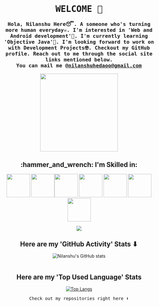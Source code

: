 <center>

<h1 align ="center"><samp> WELCOME 🍕</samp> </h1>

<h3 align="center"><samp> Hola, Nilanshu Here😴. A someone who's turning more human everyday☠. I'm interested in 'Web and Android development'🤩. I'm currently learning 'Objective Java'🥶. I'm looking forward to work on with Development Projects🤓. Checkout my GitHub profile. Reach out to me through the social site links mentioned below.<br> You can mail me @<a href ="nilanshuhedaoo@gmail.com">nilanshuhedaoo@gmail.com</a></samp></h3>

<p align="center">
  <img width="250" src="https://media.baamboozle.com/uploads/images/291521/1615349787_103540_gif-url.gif">
</p>

<h2 align="center">:hammer_and_wrench: I'm Skilled in:</h2>
<p align="center">
<a href= "https://dev.to/ari_hacks"><img src="https://cdn.jsdelivr.net/gh/devicons/devicon/icons/c/c-original.svg" height="75px" width="75px"></a>
<a href= "https://twitter.com/ari_hacks"><img src="https://cdn.jsdelivr.net/gh/devicons/devicon/icons/cplusplus/cplusplus-original.svg" height="75px" width="75px/></a>
<a href= "https://dev.to/ari_hacks"><img src="https://cdn.jsdelivr.net/gh/devicons/devicon/icons/html5/html5-original.svg" height="75px" width="75px"></a>
<a href= "https://ko-fi.com/ari_hacks"><img src="https://cdn.jsdelivr.net/gh/devicons/devicon/icons/css3/css3-original.svg" height="75px" width="75px"/></a>
<a href= "https://ko-fi.com/ari_hacks"><img src="https://cdn.jsdelivr.net/gh/devicons/devicon/icons/sass/sass-original.svg" height="75px" width="75px"/></a>
<a href= "https://twitter.com/ari_hacks"><img src="https://cdn.jsdelivr.net/gh/devicons/devicon/icons/javascript/javascript-original.svg" height="75px" width="75px/></a>
<a href= "https://ko-fi.com/ari_hacks"><img src="https://cdn.jsdelivr.net/gh/devicons/devicon/icons/java/java-original.svg" width="75px"/></a>
</p>



![](https://visitor-badge.glitch.me/badge?page_id=nilanshu24.nilanshu24)



## Here are my 'GitHub Activity' Stats ⬇
![Nilanshu's GitHub stats](https://github-readme-stats.vercel.app/api?username=nilanshu24&show_icons=true&theme=radical)
<br><br>

## Here are my 'Top Used Language' Stats
[![Top Langs](https://github-readme-stats.vercel.app/api/top-langs/?username=nilanshu24&layout=compact)](https://github.com/anuraghazra/github-readme-stats)

<!---
nilanshu24/nilanshu24 is a ✨ special ✨ repository because its `README.md` (this file) appears on your GitHub profile.
You can click the Preview link to take a look at your changes.

--->
</center>
<p align="center"><samp>
Check out my repositories right here ⬇️  
  </samp>
</p>

